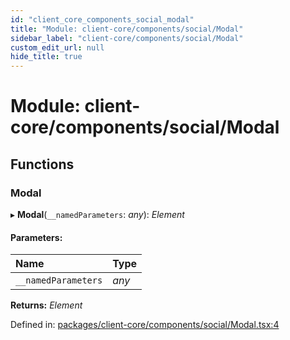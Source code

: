 ```yaml
---
id: "client_core_components_social_modal"
title: "Module: client-core/components/social/Modal"
sidebar_label: "client-core/components/social/Modal"
custom_edit_url: null
hide_title: true
---
```


# Module: client-core/components/social/Modal

## Functions

### Modal

▸ **Modal**(`__namedParameters`: *any*): *Element*

#### Parameters:

Name | Type |
:------ | :------ |
`__namedParameters` | *any* |

**Returns:** *Element*

Defined in: [packages/client-core/components/social/Modal.tsx:4](https://github.com/xr3ngine/xr3ngine/blob/9d253dc38/packages/client-core/components/social/Modal.tsx#L4)
